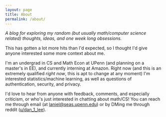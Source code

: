 ```yaml
---
layout: page
title: About
permalink: /about/
---
```


*A blog for exploring my random (but usually math/computer science related) thoughts, ideas, and one week long obsessions.*

This has gotten a lot more hits than I'd expected, so I thought I'd give anyone interested some more context about me. 

I'm an undergrad in CS and Math Econ at UPenn (and planning on a master's in EE), and currently interning at Amazon. Right now (and this is an extremely qualified *right now*, this is apt to change at any moment) I'm interested statistics/machine learning, as well as questions of authentication, security, and privacy.

I'd love to hear from anyone with feedback, comments, and especially criticism, or who's just interested in chatting about math/CS! You can reach me through email (at laniel@seas.upenn.edu) or by DMing me through reddit ([u/dan_1_lee](https://www.reddit.com/user/dan_1_lee)).